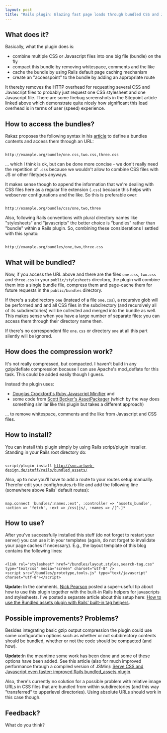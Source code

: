 ```yaml
--- 
layout: post
title: "Rails plugin: Blazing fast page loads through bundled CSS and Javascript"
---
```

<h2>What does it?</h2>

<p>Basically, what the plugin does is:</p>

<ul>
<li>combine multiple CSS or Javascript files into one big file (bundle) on the fly</li>
<li>compact this bundle by removing whitespace, comments and the like</li>
<li>cache the bundle by using Rails default page caching mechanism</li>
<li>create an "accesspoint" to the bundle by adding an appropriate route</li>
</ul>

<p>It thereby removes the HTTP overhead for requesting several CSS and Javascript files to probably just request one CSS stylesheet and one Javascript file. There are some firebug screenshots in the Sitepoint article linked above which demonstrate quite nicely how significant this load overhead is in terms of user (speed) experience.</p>

<h2>How to access the bundles?</h2>

<p>Rakaz proposes the following syntax in his <a href="http://rakaz.nl/item/make_your_pages_load_faster_by_combining_and_compressing_javascript_and_css_files">article</a> to define a bundles contents and access them through an URL:</p>

<pre><code>
http://example.org/bundle/one.css,two.css,three.css
</code></pre>

<p>... which I think is ok, but can be done more concise - we don't really need the repetition of <code>.css</code> because we wouldn't allow to combine CSS files with JS or other filetypes anyways. </p>

<p>It makes sense though to append the information that we're dealing with CSS files here as a regular file extension (<code>.css</code>) because this helps with webserver configurations and the like. So this is preferable over:</p>

<pre><code>
http://example.org/bundle/css/one,two,three
</code></pre>

<p>Also, following Rails conventions with plural directory names like "stylesheets" and "javascripts" the better choice is "bundles" rather than "bundle" within a Rails plugin. So, combining these considerations I settled with this synatx:</p>

<pre><code>
http://example.org/bundles/one,two,three.css
</code></pre>

<h2>What will be bundled?</h2>

<p>Now, if you access the URL above and there are the files <code>one.css</code>, <code>two.css</code> and <code>three.css</code> in your <code>public/stylesheets</code> directory, the plugin will combine them into a single bundle file, compress them and page-cache them for future requests in the <code>public/bundles</code> directory.</p>

<p>If there's a subdirectory <code>one</code> (instead of a file <code>one.css</code>), a recursive glob will be performed and and all CSS files in the subdirectory (and recursively all of its subdirectories) will be collected and merged into the bundle as well. This makes sense when you have a large number of separate files: you can access them through their directory name then.</p>

<p>If there's no correspondent file <code>one.css</code> or directory <code>one</code> at all this part silently will be ignored. </p>

<h2>How does the compression work?</h2>

<p>It's not really compressed, but compacted. I haven't build in any gzip/deflate compression because I can use Apache's mod_deflate for this task. This could be added easily though I guess.</p>

<p>Instead the plugin uses:</p>

<ul>
<li><a href="http://www.crockford.com/javascript/jsmin.html">Douglas Crockford's Ruby Javascript Minifier</a> and</li>
<li>some code from <a href="http://synthesis.sbecker.net/pages/asset_packager">Scott Becker's AssetPackager</a> (which by the way does something similar like this plugin but takes a different approach)</li>
</ul>

<p>... to remove whitespace, comments and the like from Javascript and CSS files. </p>

<h2>How to install?</h2>

<p>You can install this plugin simply by using Rails script/plugin installer. Standing in your Rails root directory do:</p>

<pre><code>
script/plugin install <a href="http://svn.artweb-design.de/stuff/rails/bundled_assets/">http://svn.artweb-design.de/stuff/rails/bundled_assets/</a>
</code></pre>

<p>Also, up to now you'll have to add a route to your routes setup manually. Therefor edit your config/routes.rb file and add the following line (somewhere above Rails' default routes):</p>

<pre><code>
map.connect 'bundles/:names.:ext', :controller => 'assets_bundle', :action => 'fetch', :ext => /css|js/, :names => /[^.]*
</code></pre>

<h2>How to use?</h2>

<p>After you've successfully installed this stuff (do not forget to restart your server) you can use it in your templates (again, do not forget to invalidate your page caches if necessary). E.g., the layout template of this blog contains the following lines:</p>

<pre><code>
&lt;link rel="stylesheet" href="/bundles/layout,styles,search-tag.css" type="text/css" media="screen" charset="utf-8" />
&lt;script src="/bundles/prototype,tools.js" type="text/javascript" charset="utf-8">&lt;/script>
</code></pre>

<p class="update"><strong>Update:</strong> In the comments, <a href="http://www.banyantheory.com/">Nick Pearson</a> posted a super-useful tip about how to use this plugin together with the built-in Rails helpers for javascripts and stylesheets. I've posted a separate article about this setup here: <a href="/2007/9/7/how-to-use-the-bundled-assets-plugin-with-rails-built-in-tag-helpers">How to use the Bundled assets plugin with Rails' built-in tag helpers</a>.</p>

<h2>Possible improvements? Problems?</h2>

<p>Besides integrating basic gzip output compression the plugin could use some configuration options such as whether or not subdirectory contents should be bundled, whether or not the code should be compacted (and how).</p>

<p class="update"><strong>Update:</strong>In the meantime some work has been done and some of these options have been added. See this article (also for much improved performance through a compiled version of JSMin): <a href="http://www.artweb-design.de/2007/4/27/improved-rails-bundled-css-javascript-assets-plugin">Serve CSS and Javascript even faster: improved Rails bundled_assets plugin</a>.</p>

<p>Also, there's currently no solution for a possible problem with relative image URLs in CSS files that are bundled from within subdirectories (and this way "transferred" to upperlevel directories).  Using absolute URLs should work in this case though.</p>

<h2>Feedback?</h2>

<p>What do you think?</p>

